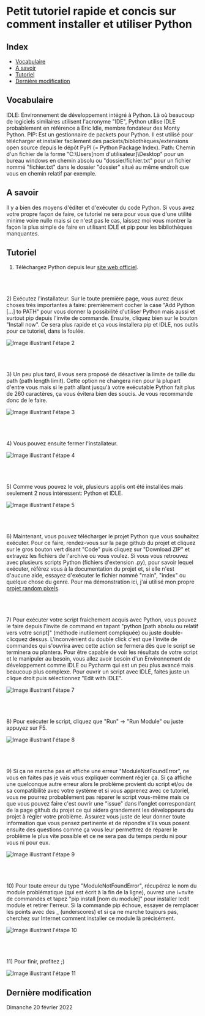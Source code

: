 # Petit tutoriel rapide et concis sur comment installer et utiliser Python

## Index
- [Vocabulaire](https://github.com/reza0310/Tutorials/blob/python/README.fr.md#vocabulaire)
- [A savoir](https://github.com/reza0310/Tutorials/blob/python/README.fr.md#a-savoir)
- [Tutoriel](https://github.com/reza0310/Tutorials/blob/python/README.fr.md#tutoriel)
- [Dernière modification](https://github.com/reza0310/Tutorials/blob/python/README.fr.md#derni%C3%A8re-modification)

## Vocabulaire
IDLE: Environnement de développement intégré à Python. Là où beaucoup de logiciels similaires utilisent l'acronyme "IDE", Python utilise IDLE probablement en référence à Eric Idle, membre fondateur des Monty Python.
PIP: Est un gestionnaire de packets pour Python. Il est utilisé pour télécharger et installer facilement des packets/bibliothèques/extensions open source depuis le dépôt PyPI (= Python Package Index).
Path: Chemin d'un fichier de la forme "C:\Users\[nom d'utilisateur]\Desktop" pour un bureau windows en chemin absolu ou "dossier/fichier.txt" pour un fichier nommé "fichier.txt" dans le dossier "dossier" situé au même endroit que vous en chemin relatif par exemple.

## A savoir
Il y a bien des moyens d'éditer et d'exécuter du code Python. Si vous avez votre propre façon de faire, ce tutoriel ne sera pour vous que d'une utilité minime voire nulle mais si ce n'est pas le cas, laissez moi vous montrer la façon la plus simple de faire en utilisant IDLE et pip pour les bibliothèques manquantes.

## Tutoriel
1) Téléchargez Python depuis leur [site web officiel](https://www.python.org/downloads/).

<br><br><br>
2) Exécutez l'installateur. Sur le toute première page, vous aurez deux choses très importantes à faire: premièrement cocher la case "Add Python [...] to PATH" pour vous donner la possibilité d'utiliser Python mais aussi et surtout pip depuis l'invite de commande. Ensuite, cliquez bien sur le bouton "Install now". Ce sera plus rapide et ça vous installera pip et IDLE, nos outils pour ce tutoriel, dans la foulée.

![Image illustrant l'étape 2](https://github.com/reza0310/Tutorials/blob/python/1.PNG) 

<br><br><br>
3) Un peu plus tard, il vous sera proposé de désactiver la limite de taille du path (path length limit). Cette option ne changera rien pour la plupart d'entre vous mais si le path allant jusqu'à votre exécutable Python fait plus de 260 caractères, ça vous évitera bien des soucis. Je vous recommande donc de le faire.

![Image illustrant l'étape 3](https://github.com/reza0310/Tutorials/blob/python/2.PNG) 

<br><br><br>
4) Vous pouvez ensuite fermer l'installateur. 

![Image illustrant l'étape 4](https://github.com/reza0310/Tutorials/blob/python/3.PNG)  

<br><br><br>
5) Comme vous pouvez le voir, plusieurs applis ont été installées mais seulement 2 nous intéressent: Python et IDLE. 

![Image illustrant l'étape 5](https://github.com/reza0310/Tutorials/blob/python/4.PNG)  

<br><br><br>
6) Maintenant, vous pouvez télécharger le projet Python que vous souhaitez exécuter. Pour ce faire, rendez-vous sur la page github du projet et cliquez sur le gros bouton vert disant "Code" puis cliquez sur "Download ZIP" et extrayez les fichiers de l'archive où vous voulez. Si vous vous retrouvez avec plusieurs scripts Python (fichiers d'extension .py), pour savoir lequel exécuter, référez vous à la documentation du projet et, si elle n'est d'aucune aide, essayez d'exécuter le fichier nommé "main", "index" ou quelque chose du genre. Pour ma démonstration ici, j'ai utilisé mon propre [projet random pixels](https://github.com/reza0310/random_pixels).

<br><br><br>
7) Pour exécuter votre script fraichement acquis avec Python, vous pouvez le faire depuis l'invite de command en tapant "python \[path absolu ou relatif vers votre script]" (méthode inutilement compliquée) ou juste double-clicquez dessus. L'inconvénient du double click c'est que l'invite de commandes qui s'ouvrira avec cette action se fermera dès que le script se terminera ou plantera. Pour être capable de voir les résultats de votre script et le manipuler au besoin, vous allez avoir besoin d'un Environnement de développement comme IDLE ou Pycharm qui est un peu plus avancé mais beaucoup plus complexe. Pour ouvrir un script avec IDLE, faites juste un clique droit puis sélectionnez "Edit with IDLE".

![Image illustrant l'étape 7](https://github.com/reza0310/Tutorials/blob/python/5.PNG)

<br><br><br>
8) Pour exécuter le script, cliquez que "Run" -> "Run Module" ou juste appuyez sur F5.

![Image illustrant l'étape 8](https://github.com/reza0310/Tutorials/blob/python/6.PNG)

<br><br><br>
9) Si ça ne marche pas et affiche une erreur "ModuleNotFoundError", ne vous en faites pas je vais vous expliquer comment régler ça. Si ça affiche une quelconque autre erreur alors le problème provient du script et/ou de sa compatibilité avec votre système et si vous apprenez avec ce tutoriel, vous ne pourrez probablement pas réparer le script vous-même mais ce que vous pouvez faire c'est ouvrir une "issue" dans l'onglet correspondant de la page github du projet ce qui aidera grandement les développeurs du projet à régler votre problème. Assurez vous juste de leur donner toute information que vous pensez pertinente et de répondre s'ils vous posent ensuite des questions comme ça vous leur permettrez de réparer le problème le plus vite possible et ce ne sera pas du temps perdu ni pour vous ni pour eux.

![Image illustrant l'étape 9](https://github.com/reza0310/Tutorials/blob/python/7.PNG)

<br><br><br>
10) Pour toute erreur du type "ModuleNotFoundError", récupérez le nom du module problématique (qui est écrit à la fin de la ligne), ouvrez une i=nvite de commandes et tapez "pip install \[nom du module]" pour installer ledit module et retirer l'erreur. Si la commande pip échoue, essayer de remplacer les points avec des _ (underscores) et si ça ne marche toujours pas, cherchez sur Internet comment installer ce module là précisément.

![Image illustrant l'étape 10](https://github.com/reza0310/Tutorials/blob/python/8.PNG)

<br><br><br>
11) Pour finir, profitez ;)

![Image illustrant l'étape 11](https://github.com/reza0310/Tutorials/blob/python/9.PNG)

## Dernière modification
Dimanche 20 février 2022
